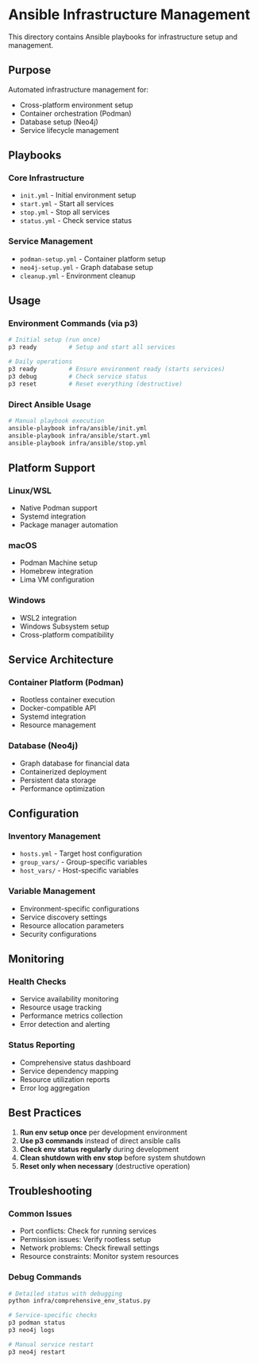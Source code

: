 # Ansible Infrastructure Management

This directory contains Ansible playbooks for infrastructure setup and management.

## Purpose

Automated infrastructure management for:
- Cross-platform environment setup
- Container orchestration (Podman)
- Database setup (Neo4j)
- Service lifecycle management

## Playbooks

### Core Infrastructure
- `init.yml` - Initial environment setup
- `start.yml` - Start all services
- `stop.yml` - Stop all services  
- `status.yml` - Check service status

### Service Management
- `podman-setup.yml` - Container platform setup
- `neo4j-setup.yml` - Graph database setup
- `cleanup.yml` - Environment cleanup

## Usage

### Environment Commands (via p3)
```bash
# Initial setup (run once)
p3 ready         # Setup and start all services

# Daily operations
p3 ready         # Ensure environment ready (starts services)
p3 debug         # Check service status
p3 reset         # Reset everything (destructive)
```

### Direct Ansible Usage
```bash
# Manual playbook execution
ansible-playbook infra/ansible/init.yml
ansible-playbook infra/ansible/start.yml
ansible-playbook infra/ansible/stop.yml
```

## Platform Support

### Linux/WSL
- Native Podman support
- Systemd integration
- Package manager automation

### macOS
- Podman Machine setup
- Homebrew integration  
- Lima VM configuration

### Windows
- WSL2 integration
- Windows Subsystem setup
- Cross-platform compatibility

## Service Architecture

### Container Platform (Podman)
- Rootless container execution
- Docker-compatible API
- Systemd integration
- Resource management

### Database (Neo4j)  
- Graph database for financial data
- Containerized deployment
- Persistent data storage
- Performance optimization

## Configuration

### Inventory Management
- `hosts.yml` - Target host configuration
- `group_vars/` - Group-specific variables
- `host_vars/` - Host-specific variables

### Variable Management
- Environment-specific configurations
- Service discovery settings
- Resource allocation parameters
- Security configurations

## Monitoring

### Health Checks
- Service availability monitoring
- Resource usage tracking
- Performance metrics collection
- Error detection and alerting

### Status Reporting
- Comprehensive status dashboard
- Service dependency mapping
- Resource utilization reports
- Error log aggregation

## Best Practices

1. **Run env setup once** per development environment
2. **Use p3 commands** instead of direct ansible calls
3. **Check env status regularly** during development
4. **Clean shutdown with env stop** before system shutdown
5. **Reset only when necessary** (destructive operation)

## Troubleshooting

### Common Issues
- Port conflicts: Check for running services
- Permission issues: Verify rootless setup
- Network problems: Check firewall settings
- Resource constraints: Monitor system resources

### Debug Commands
```bash
# Detailed status with debugging
python infra/comprehensive_env_status.py

# Service-specific checks
p3 podman status
p3 neo4j logs

# Manual service restart
p3 neo4j restart
```